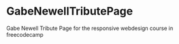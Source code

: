 # GabeNewellTributePage
Gabe Newell Tribute Page for the responsive webdesign course in freecodecamp

